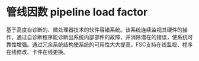 # 管线因数 pipeline load factor
基于高度自诊断的、微处理器技术的软件容错系统。该系统连续监视其硬件的操作，通过自诊断程序能诊断出系统内部部件的故障，并消除潜在的错误，使系统可靠性增强。通过冗余系统结构使系统的可用性大大提高。FSC支持在线监视、程序在线修改、卡件在线更换。

